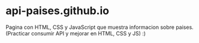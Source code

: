# api-paises.github.io
Pagina con HTML, CSS y JavaScript que muestra informacion sobre paises. (Practicar consumir API y mejorar en HTML, CSS y JS) :)
